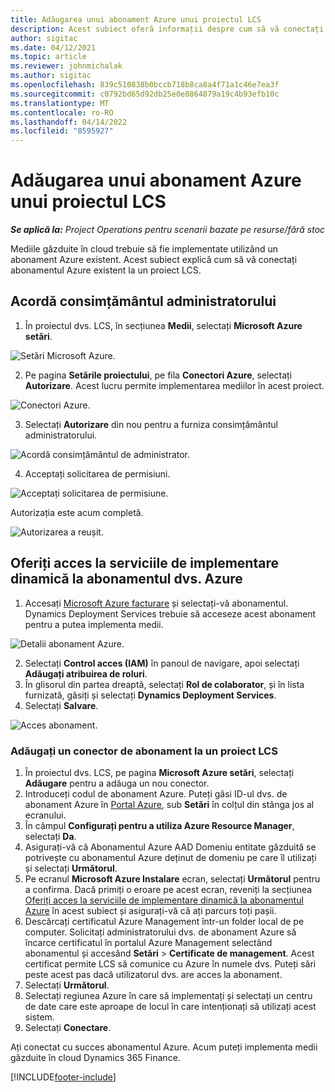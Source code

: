 ```yaml
---
title: Adăugarea unui abonament Azure unui proiectul LCS
description: Acest subiect oferă informații despre cum să vă conectați abonamentul Azure la un proiect LCS.
author: sigitac
ms.date: 04/12/2021
ms.topic: article
ms.reviewer: johnmichalak
ms.author: sigitac
ms.openlocfilehash: 839c510838b0bccb718b8ca8a4f71a1c46e7ea3f
ms.sourcegitcommit: c0792bd65d92db25e0e8864879a19c4b93efb10c
ms.translationtype: MT
ms.contentlocale: ro-RO
ms.lasthandoff: 04/14/2022
ms.locfileid: "8595927"
---
```

# <a name="add-an-azure-subscription-to-an-lcs-project"></a>Adăugarea unui abonament Azure unui proiectul LCS

_**Se aplică la:** Project Operations pentru scenarii bazate pe resurse/fără stoc_

Mediile găzduite în cloud trebuie să fie implementate utilizând un abonament Azure existent. Acest subiect explică cum să vă conectați abonamentul Azure existent la un proiect LCS. 

## <a name="grant-admin-consent"></a>Acordă consimțământul administratorului

1. În proiectul dvs. LCS, în secțiunea **Medii**, selectați **Microsoft Azure setări**.

![Setări Microsoft Azure.](./media/1MicrosoftAzureSettings.png)

2. Pe pagina **Setările proiectului**, pe fila **Conectori Azure**, selectați **Autorizare**. Acest lucru permite implementarea mediilor în acest proiect.

![Conectori Azure.](./media/2AzureConnectors.png)

3. Selectați **Autorizare** din nou pentru a furniza consimțământul administratorului.

![Acordă consimțământul de administrator.](./media/3GrantAdminConsent.png)

4. Acceptați solicitarea de permisiuni.

![Acceptați solicitarea de permisiune.](./media/4AcceptPermissionRequest.png)

Autorizația este acum completă. 

![Autorizarea a reușit.](./media/5AuthorizationComplete.png)

## <a name="provide-dynamics-deployment-services-access-to-your-azure-subscription"></a><a name="provide"></a>Oferiți acces la serviciile de implementare dinamică la abonamentul dvs. Azure

1. Accesați [Microsoft Azure facturare](https://portal.azure.com/#blade/Microsoft\_Azure\_Billing/SubscriptionsBlade) și selectați-vă abonamentul. Dynamics Deployment Services trebuie să acceseze acest abonament pentru a putea implementa medii.

![Detalii abonament Azure.](./media/6AzureSubscription.png)

2. Selectați **Control acces (IAM)** în panoul de navigare, apoi selectați **Adăugați atribuirea de roluri**.
3. În glisorul din partea dreaptă, selectați **Rol de colaborator**, și în lista furnizată, găsiți și selectați **Dynamics Deployment Services**. 
4. Selectați **Salvare**.

![Acces abonament.](./media/7SubscriptionAccess.png)

### <a name="add-a-subscription-connector-to-an-lcs-project"></a>Adăugați un conector de abonament la un proiect LCS

1. În proiectul dvs. LCS, pe pagina **Microsoft Azure setări**, selectați **Adăugare** pentru a adăuga un nou conector.
2. Introduceți codul de abonament Azure. Puteți găsi ID-ul dvs. de abonament Azure în [Portal Azure](https://ms.portal.azure.com/), sub  **Setări**  în colțul din stânga jos al ecranului.
3. În câmpul **Configurați pentru a utiliza Azure Resource Manager**, selectați **Da**.
4. Asigurați-vă că Abonamentul Azure AAD Domeniu entitate găzduită se potrivește cu abonamentul Azure deținut de domeniu pe care îl utilizați și selectați **Următorul**.
5. Pe ecranul **Microsoft Azure Instalare** ecran, selectați **Următorul** pentru a confirma. Dacă primiți o eroare pe acest ecran, reveniți la secțiunea [Oferiți acces la serviciile de implementare dinamică la abonamentul Azure](#provide) în acest subiect și asigurați-vă că ați parcurs toți pașii.
6. Descărcați certificatul Azure Management într-un folder local de pe computer. Solicitați administratorului dvs. de abonament Azure să încarce certificatul în portalul Azure Management selectând abonamentul și accesând **Setări** > **Certificate de management**. Acest certificat permite LCS să comunice cu Azure în numele dvs. Puteți sări peste acest pas dacă utilizatorul dvs. are acces la abonament.
7. Selectați  **Următorul**.
8. Selectați regiunea Azure în care să implementați și selectați un centru de date care este aproape de locul în care intenționați să utilizați acest sistem.
9.  Selectați  **Conectare**.

Ați conectat cu succes abonamentul Azure. Acum puteți implementa medii găzduite în cloud Dynamics 365 Finance.




[!INCLUDE[footer-include](../includes/footer-banner.md)]
